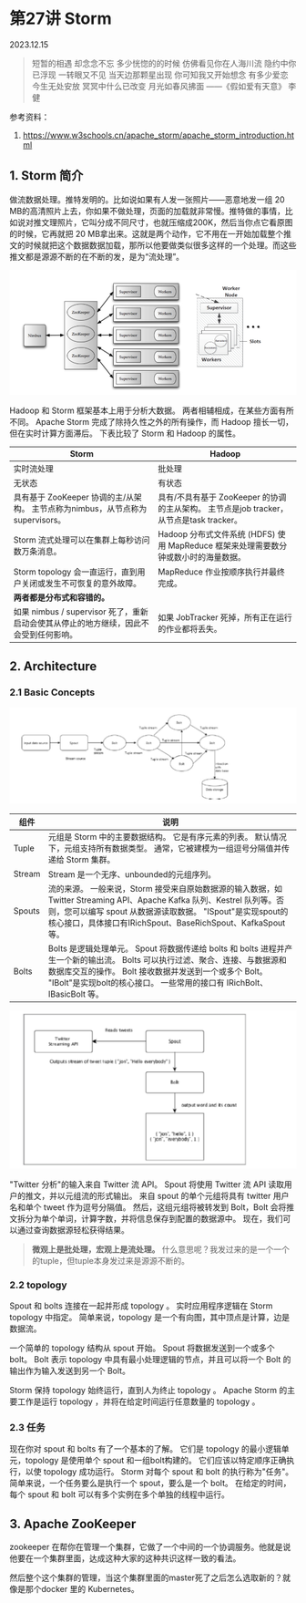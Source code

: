 # 第27讲 Storm

2023.12.15

> 短暂的相遇 却念念不忘
> 多少恍惚的的时候 仿佛看见你在人海川流
> 隐约中你已浮现
> 一转眼又不见
> 当天边那颗星出现 你可知我又开始想念
> 有多少爱恋 今生无处安放
> 冥冥中什么已改变
> 月光如春风拂面
> ——《假如爱有天意》 李健

参考资料：
1. https://www.w3schools.cn/apache_storm/apache_storm_introduction.html

## 1. Storm 简介

做流数据处理。推特发明的。比如说如果有人发一张照片——恶意地发一组 20 MB的高清照片上去，你如果不做处理，页面的加载就非常慢。推特做的事情，比如说对推文理照片，它叫分成不同尺寸，也就压缩成200K，然后当你点它看原图的时候，它再就把 20 MB拿出来。这就是两个动作，它不用在一开始加载整个推文的时候就把这个数据数据加载，那所以他要做类似很多这样的一个处理。而这些推文都是源源不断的在不断的发，是为“流处理”。

![](./res/storm.png)

Hadoop 和 Storm 框架基本上用于分析大数据。 两者相辅相成，在某些方面有所不同。 Apache Storm 完成了除持久性之外的所有操作，而 Hadoop 擅长一切，但在实时计算方面滞后。 下表比较了 Storm 和 Hadoop 的属性。


| **Storm** | **Hadoop** |
| --- | --- |
| 实时流处理 | 批处理 |
| 无状态 | 有状态 |
|具有基于 ZooKeeper 协调的主/从架构。 主节点称为nimbus，从节点称为supervisors。| 具有/不具有基于 ZooKeeper 的协调的主从架构。 主节点是job tracker，从节点是task tracker。 |
|Storm 流式处理可以在集群上每秒访问数万条消息。	|Hadoop 分布式文件系统 (HDFS) 使用 MapReduce 框架来处理需要数分钟或数小时的海量数据。|
| Storm topology 会一直运行，直到用户关闭或发生不可恢复的意外故障。|	MapReduce 作业按顺序执行并最终完成。|
| **两者都是分布式和容错的。**||
|如果 nimbus / supervisor 死了，重新启动会使其从停止的地方继续，因此不会受到任何影响。|	如果 JobTracker 死掉，所有正在运行的作业都将丢失。|


## 2. Architecture

### 2.1 Basic Concepts

![](./res/storm-arch.png)

| 组件 | 说明 |
| --- | --- |
|Tuple |	元组是 Storm 中的主要数据结构。 它是有序元素的列表。 默认情况下，元组支持所有数据类型。 通常，它被建模为一组逗号分隔值并传递给 Storm 集群。|
| Stream |	Stream 是一个无序、unbounded的元组序列。 |
| Spouts |	流的来源。 一般来说，Storm 接受来自原始数据源的输入数据，如 Twitter Streaming API、Apache Kafka 队列、Kestrel 队列等。否则，您可以编写 spout 从数据源读取数据。 "ISpout"是实现spout的核心接口，具体接口有IRichSpout、BaseRichSpout、KafkaSpout等。|
| Bolts |	Bolts 是逻辑处理单元。 Spout 将数据传递给 bolts 和 bolts 进程并产生一个新的输出流。 Bolts 可以执行过滤、聚合、连接、与数据源和数据库交互的操作。 Bolt 接收数据并发送到一个或多个 Bolt。 "IBolt"是实现bolt的核心接口。 一些常用的接口有 IRichBolt、IBasicBolt 等。|

![](./res/arch2.png)

"Twitter 分析"的输入来自 Twitter 流 API。 Spout 将使用 Twitter 流 API 读取用户的推文，并以元组流的形式输出。 来自 spout 的单个元组将具有 twitter 用户名和单个 tweet 作为逗号分隔值。 然后，这组元组将被转发到 Bolt，Bolt 会将推文拆分为单个单词，计算字数，并将信息保存到配置的数据源中。 现在，我们可以通过查询数据源轻松获得结果。

> **微观上是批处理，宏观上是流处理。**
> 什么意思呢？我发过来的是一个一个的tuple，但tuple本身发过来是源源不断的。

### 2.2 topology
Spout 和 bolts 连接在一起并形成 topology 。 实时应用程序逻辑在 Storm topology 中指定。 简单来说，topology 是一个有向图，其中顶点是计算，边是数据流。

一个简单的 topology 结构从 spout 开始。 Spout 将数据发送到一个或多个bolt。 Bolt 表示 topology 中具有最小处理逻辑的节点，并且可以将一个 Bolt 的输出作为输入发送到另一个 Bolt。

Storm 保持 topology 始终运行，直到人为终止 topology 。 Apache Storm 的主要工作是运行 topology ，并将在给定时间运行任意数量的 topology 。

### 2.3 任务

现在你对 spout 和 bolts 有了一个基本的了解。 它们是 topology 的最小逻辑单元，topology 是使用单个 spout 和一组bolt构建的。 它们应该以特定顺序正确执行，以使 topology 成功运行。 Storm 对每个 spout 和 bolt 的执行称为"任务"。 简单来说，一个任务要么是执行一个 spout，要么是一个 bolt。 在给定的时间，每个 spout 和 bolt 可以有多个实例在多个单独的线程中运行。

## 3. Apache ZooKeeper

zookeeper 在帮你在管理一个集群，它做了一个中间的一个协调服务。他就是说他要在一个集群里面，达成这种大家的这种共识这样一致的看法。

然后整个这个集群的管理，当这个集群里面的master死了之后怎么选取新的？就像是那个docker 里的 Kubernetes。